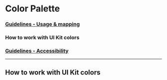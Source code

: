 
# Color Palette

### [Guidelines - Usage & mapping](../guidelines-usage-and-mapping)
### How to work with UI Kit colors
### [Guidelines - Accessibility](../guidelines-accessibility)

<hr>

## How to work with UI Kit colors
